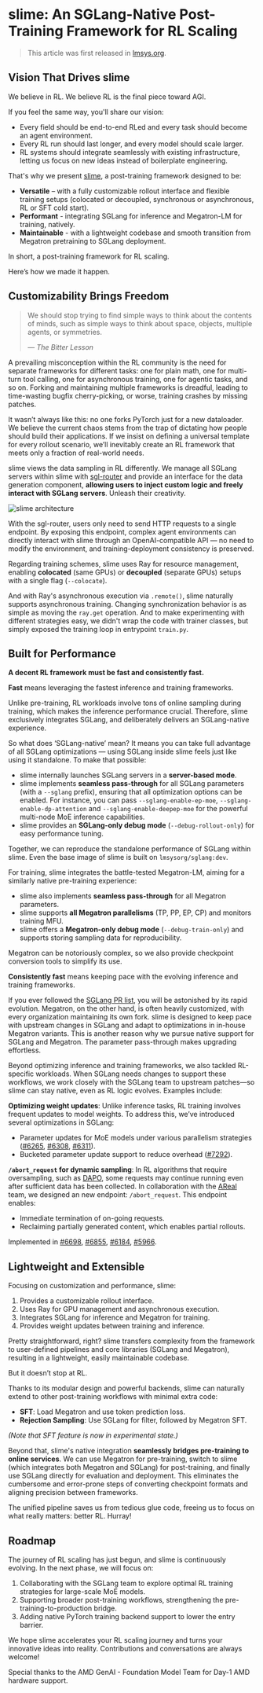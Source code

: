 # slime: An SGLang-Native Post-Training Framework for RL Scaling

> This article was first released in [lmsys.org](https://lmsys.org/blog/2025-07-09-slime/).

## Vision That Drives slime

We believe in RL. We believe RL is the final piece toward AGI.

If you feel the same way, you'll share our vision:

- Every field should be end-to-end RLed and every task should become an agent environment.
- Every RL run should last longer, and every model should scale larger.
- RL systems should integrate seamlessly with existing infrastructure, letting us focus on new ideas instead of boilerplate engineering.

That's why we present [slime](https://github.com/THUDM/slime), a post-training framework designed to be:

- **Versatile** – with a fully customizable rollout interface and flexible training setups (colocated or decoupled, synchronous or asynchronous, RL or SFT cold start).
- **Performant** - integrating SGLang for inference and Megatron-LM for training, natively.
- **Maintainable** - with a lightweight codebase and smooth transition from Megatron pretraining to SGLang deployment.

In short, a post-training framework for RL scaling.

Here’s how we made it happen.

## Customizability Brings Freedom

> We should stop trying to find simple ways to think about the contents of minds, such as simple ways to think about space, objects, multiple agents, or symmetries.
> 
> 
> — *The Bitter Lesson*
> 

A prevailing misconception within the RL community is the need for separate frameworks for different tasks: one for plain math, one for multi-turn tool calling, one for asynchronous training, one for agentic tasks, and so on. Forking and maintaining multiple frameworks is dreadful, leading to time-wasting bugfix cherry-picking, or worse, training crashes by missing patches.

It wasn’t always like this: no one forks PyTorch just for a new dataloader. We believe the current chaos stems from the trap of dictating how people should build their applications. If we insist on defining a universal template for every rollout scenario, we’ll inevitably create an RL framework that meets only a fraction of real-world needs.

slime views the data sampling in RL differently. We manage all SGLang servers within slime with [sgl-router](https://github.com/sgl-project/sglang/tree/main/sgl-router) and provide an interface for the data generation component, **allowing users to inject custom logic and freely interact with SGLang servers**. Unleash their creativity.

![slime architecture](/images/blog/slime/slime-arch.png)

With the sgl-router, users only need to send HTTP requests to a single endpoint. By exposing this endpoint, complex agent environments can directly interact with slime through an OpenAI-compatible API — no need to modify the environment, and training-deployment consistency is preserved.

Regarding training schemes, slime uses Ray for resource management, enabling **colocated** (same GPUs) or **decoupled** (separate GPUs) setups with a single flag (`--colocate`).

And with Ray's asynchronous execution via `.remote()`, slime naturally supports asynchronous training. Changing synchronization behavior is as simple as moving the `ray.get` operation. And to make experimenting with different strategies easy, we didn't wrap the code with trainer classes, but simply exposed the training loop in entrypoint  `train.py`.

## Built for Performance

**A decent RL framework must be fast and consistently fast.**

**Fast** means leveraging the fastest inference and training frameworks.

Unlike pre-training, RL workloads involve tons of online sampling during training, which makes the inference performance crucial. Therefore, slime exclusively integrates SGLang, and deliberately delivers an SGLang-native experience.

So what does ‘SGLang-native’ mean? It means you can take full advantage of all SGLang optimizations — using SGLang inside slime feels just like using it standalone. To make that possible:

- slime internally launches SGLang servers in a **server-based mode**.
- slime implements **seamless pass-through** for all SGLang parameters (with a `--sglang` prefix), ensuring that all optimization options can be enabled. For instance, you can pass `--sglang-enable-ep-moe`, `--sglang-enable-dp-attention` and `--sglang-enable-deepep-moe` for the powerful multi-node MoE inference capabilities.
- slime provides an **SGLang-only debug mode** (`--debug-rollout-only`) for easy performance tuning.

Together, we can reproduce the standalone performance of SGLang within slime. Even the base image of slime is built on `lmsysorg/sglang:dev`.

For training, slime integrates the battle-tested Megatron-LM, aiming for a similarly native pre-training experience:

- slime also implements **seamless pass-through** for all Megatron parameters.
- slime supports **all Megatron parallelisms** (TP, PP, EP, CP) and monitors training MFU.
- slime offers a **Megatron-only debug mode** (`--debug-train-only`) and supports storing sampling data for reproducibility.

Megatron can be notoriously complex, so we also provide checkpoint conversion tools to simplify its use.

**Consistently fast** means keeping pace with the evolving inference and training frameworks.

If you ever followed the [SGLang PR list](https://github.com/sgl-project/sglang/pulls), you will be astonished by its rapid evolution. Megatron, on the other hand, is often heavily customized, with every organization maintaining its own fork. slime is designed to keep pace with upstream changes in SGLang and adapt to optimizations in in-house Megatron variants. This is another reason why we pursue native support for SGLang and Megatron. The parameter pass-through makes upgrading effortless.

Beyond optimizing inference and training frameworks, we also tackled RL-specific workloads. When SGLang needs changes to support these workflows, we work closely with the SGLang team to upstream patches—so slime can stay native, even as RL logic evolves. Examples include:

**Optimizing weight updates**: Unlike inference tasks, RL training involves frequent updates to model weights. To address this, we’ve introduced several optimizations in SGLang:
    
  - Parameter updates for MoE models under various parallelism strategies ([#6265](https://github.com/sgl-project/sglang/pull/6265), [#6308](https://github.com/sgl-project/sglang/pull/6308), [#6311](https://github.com/sgl-project/sglang/pull/6311)).
  - Bucketed parameter update support to reduce overhead ([#7292](https://github.com/sgl-project/sglang/pull/7292)).

**`/abort_request` for dynamic sampling**: In RL algorithms that require oversampling, such as [DAPO](https://arxiv.org/abs/2503.14476), some requests may continue running even after sufficient data has been collected. In collaboration with the [AReal](https://github.com/inclusionAI/AReaL) team, we designed an new endpoint: `/abort_request`. This endpoint enables:
    
  - Immediate termination of on-going requests.
  - Reclaiming partially generated content, which enables partial rollouts.
    
Implemented in [#6698](https://github.com/sgl-project/sglang/pull/6698), [#6855](https://github.com/sgl-project/sglang/pull/6855), [#6184](https://github.com/sgl-project/sglang/pull/6184), [#5966](https://github.com/sgl-project/sglang/pull/5966).
    

## Lightweight and Extensible

Focusing on customization and performance, slime:

1. Provides a customizable rollout interface.
2. Uses Ray for GPU management and asynchronous execution.
3. Integrates SGLang for inference and Megatron for training.
4. Provides weight updates between training and inference.

Pretty straightforward, right? slime transfers complexity from the framework to user-defined pipelines and core libraries (SGLang and Megatron), resulting in a lightweight, easily maintainable codebase.

But it doesn’t stop at RL.

Thanks to its modular design and powerful backends, slime can naturally extend to other post-training workflows with minimal extra code:

- **SFT**: Load Megatron and use token prediction loss.
- **Rejection Sampling**: Use SGLang for filter, followed by Megatron SFT.

*(Note that SFT feature is now in experimental state.)*

Beyond that, slime's native integration **seamlessly bridges pre-training to online services**. We can use Megatron for pre-training, switch to slime (which integrates both Megatron and SGLang) for post-training, and finally use SGLang directly for evaluation and deployment. This eliminates the cumbersome and error-prone steps of converting checkpoint formats and aligning precision between frameworks.

The unified pipeline saves us from tedious glue code, freeing us to focus on what really matters: better RL. Hurray!

## Roadmap

The journey of RL scaling has just begun, and slime is continuously evolving. In the next phase, we will focus on:

1. Collaborating with the SGLang team to explore optimal RL training strategies for large-scale MoE models.
2. Supporting broader post-training workflows, strengthening the pre-training-to-production bridge.
3. Adding native PyTorch training backend support to lower the entry barrier.

We hope slime accelerates your RL scaling journey and turns your innovative ideas into reality. Contributions and conversations are always welcome!

Special thanks to the AMD GenAI - Foundation Model Team for Day-1 AMD hardware support.